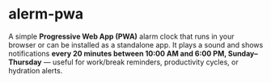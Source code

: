 # alerm-pwa
A simple **Progressive Web App (PWA)** alarm clock that runs in your browser or can be installed as a standalone app.   It plays a sound and shows notifications **every 20 minutes between 10:00 AM and 6:00 PM, Sunday–Thursday** — useful for work/break reminders, productivity cycles, or hydration alerts.

